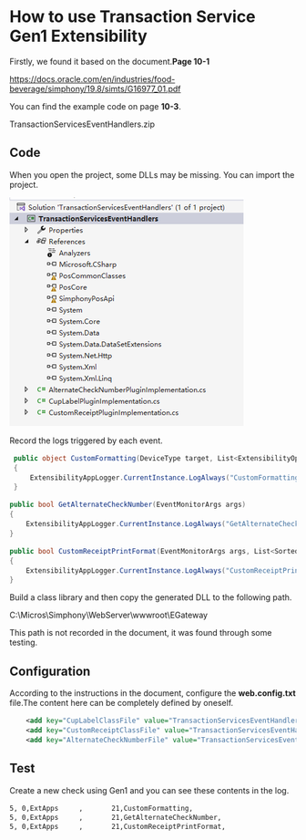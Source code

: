 # How to  use  Transaction Service Gen1 Extensibility

Firstly, we found it based on the document.**Page 10-1**

https://docs.oracle.com/en/industries/food-beverage/simphony/19.8/simts/G16977_01.pdf

You can find the example code on page **10-3**.

TransactionServicesEventHandlers.zip

## Code

When you open the project, some DLLs may be missing. You can import the project.

![image-20250531215338198](./images/image-20250531215338198.png)



Record the logs triggered by each event.

```c#
 public object CustomFormatting(DeviceType target, List<ExtensibilityOpsDisplayDetail> dtl, string customName, Dictionary<string, string> currentState)
 {
     ExtensibilityAppLogger.CurrentInstance.LogAlways("CustomFormatting");
 }
```



```c#
public bool GetAlternateCheckNumber(EventMonitorArgs args)
{
    ExtensibilityAppLogger.CurrentInstance.LogAlways("GetAlternateCheckNumber");
}
```



```c#
public bool CustomReceiptPrintFormat(EventMonitorArgs args, List<SortedDetailBase> list)
{
    ExtensibilityAppLogger.CurrentInstance.LogAlways("CustomReceiptPrintFormat");
}
```

Build a class library and then copy the generated DLL to the following path.

C:\Micros\Simphony\WebServer\wwwroot\EGateway

This path is not recorded in the document, it was found through some testing.



## Configuration

According to the instructions in the document, configure the **web.config.txt** file.The content here can be completely defined by oneself.

```xml
	<add key="CupLabelClassFile" value="TransactionServicesEventHandlers.dll,TransactionServicesEventHandlers.CupLabelPluginImplementation" />
	<add key="CustomReceiptClassFile" value="TransactionServicesEventHandlers.dll,TransactionServicesEventHandlers.CustomReceiptPluginImplementation" />
	<add key="AlternateCheckNumberFile" value="TransactionServicesEventHandlers.dll,TransactionServicesEventHandlers.AlternateCheckNumberPluginImplementation" />
```



## Test

Create a new check using Gen1 and you can see these contents in the log.

```05/31/25 22:22:09.364, 5, 0,ExtApps     ,       21,CustomFormatting,
5, 0,ExtApps     ,       21,CustomFormatting,
5, 0,ExtApps     ,       21,GetAlternateCheckNumber,
5, 0,ExtApps     ,       21,CustomReceiptPrintFormat,
```


